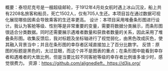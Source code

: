 概要：泰坦尼克号是一艘超级邮轮，于1912年4月处女航时遇上冰山沉没，船上共有2208名旅客和船员，死亡1502人，仅有705人生还。本项目旨在通过数据可视化展现哪些因素会导致乘客的生还率更高。
设计：本项目采用堆叠条形图进行设计。我认为客舱等级、性别等是非常重要的变量，需要将数据分类展示，而条形图很适合分类数据。同时还需要展示遇难者数量和获救者数量的关系，因此采用了堆叠条形图。收集反馈后，我对标题及坐标轴进行了视觉弱化，由黑色改成灰色，使其融入背景当中；并且在条形图的幸存者区域直接加上了百分比数字。
反馈：原图的标题是黑色的，太过显眼，而这个并不是图表的重点；在条形图中能看到幸存者和遇难者的大致比例，但是当要比较不同客舱等级的幸存者比例谁多谁少时，感觉很费力。
资源：https://github.com/alignedleft，https://d3js.org/